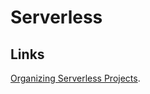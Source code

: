 # Serverless

## Links

[Organizing Serverless Projects](https://serverless-stack.com/chapters/organizing-serverless-projects.html).